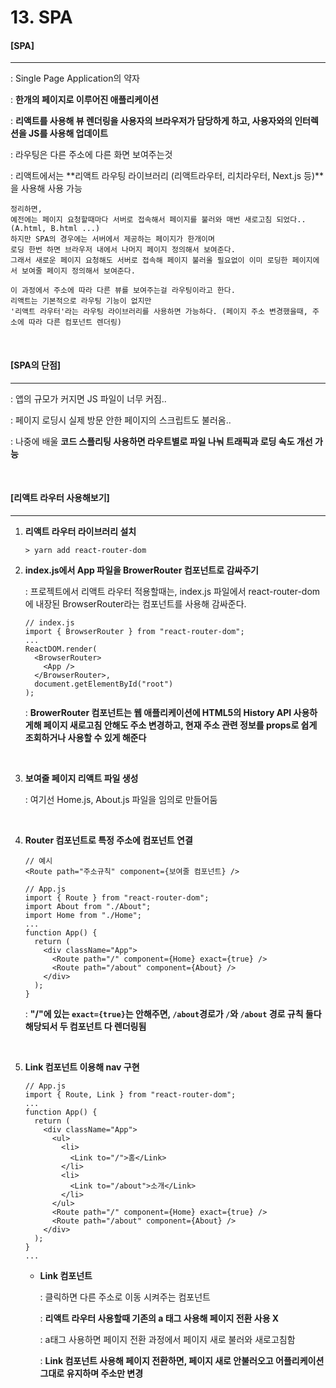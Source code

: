 # 13. SPA

#### [SPA]

----

: Single Page Application의 약자

: **한개의 페이지로 이루어진 애플리케이션**

: **리액트를 사용해 뷰 렌더링을 사용자의 브라우저가 담당하게 하고, 사용자와의 인터렉션을  JS를 사용해 업데이트**

: 라우팅은 다른 주소에 다른 화면 보여주는것

: 리액트에서는 **리액트 라우팅 라이브러리 (리액트라우터, 리치라우터, Next.js 등)**을 사용해 사용 가능

```
정리하면,
예전에는 페이지 요청할때마다 서버로 접속해서 페이지를 불러와 매번 새로고침 되었다.. (A.html, B.html ...)
하지만 SPA의 경우에는 서버에서 제공하는 페이지가 한개이며
로딩 한번 하면 브라우저 내에서 나머지 페이지 정의해서 보여준다.
그래서 새로운 페이지 요청해도 서버로 접속해 페이지 불러올 필요없이 이미 로딩한 페이지에서 보여줄 페이지 정의해서 보여준다.

이 과정에서 주소에 따라 다른 뷰를 보여주는걸 라우팅이라고 한다.
리액트는 기본적으로 라우팅 기능이 없지만
'리액트 라우터'라는 라우팅 라이브러리를 사용하면 가능하다. (페이지 주소 변경했을때, 주소에 따라 다른 컴포넌트 렌더링)
```

<br>

#### [SPA의 단점]

---

: 앱의 규모가 커지면 JS 파일이 너무 커짐..

: 페이지 로딩시 실제 방문 안한 페이지의 스크립트도 불러옴..

: 나중에 배울 **코드 스플리팅 사용하면 라우트별로 파일 나눠 트래픽과 로딩 속도 개선 가능**

<br>

#### [리액트 라우터 사용해보기]

----

1. **리액트 라우터 라이브러리 설치**

   ```
   > yarn add react-router-dom
   ```

2. **index.js에서 App 파일을 BrowerRouter 컴포넌트로 감싸주기**

   : 프로젝트에서 리액트 라우터 적용할때는, index.js 파일에서 react-router-dom에 내장된 BrowserRouter라는 컴포넌트를 사용해 감싸준다.

   ```react
   // index.js
   import { BrowserRouter } from "react-router-dom";
   ...
   ReactDOM.render(
     <BrowserRouter>
       <App />
     </BrowserRouter>,
     document.getElementById("root")
   );
   ```

   : **BrowerRouter 컴포넌트는 웹 애플리케이션에 HTML5의 History API 사용하게해 페이지 새로고침 안해도 주소 변경하고, 현재 주소 관련 정보를 props로 쉽게 조회하거나 사용할 수 있게 해준다**

   <br>

3. **보여줄 페이지 리액트 파일 생성**

   : 여기선 Home.js, About.js 파일을 임의로 만들어둠

   <br>

4. **Router 컴포넌트로 특정 주소에 컴포넌트 연결**

   ```
   // 예시
   <Route path="주소규칙" component={보여줄 컴포넌트} />
   ```

   ```react
   // App.js
   import { Route } from "react-router-dom";
   import About from "./About";
   import Home from "./Home";
   ...
   function App() {
     return (
       <div className="App">
         <Route path="/" component={Home} exact={true} />
         <Route path="/about" component={About} />
       </div>
     );
   }
   ```

   : **"/"에 있는 `exact={true}`는 안해주면, `/about`경로가 `/`와 `/about` 경로 규칙 둘다 해당되서 두 컴포넌트 다 렌더링됨**

   <br>

5. **Link 컴포넌트 이용해 nav 구현**

   ```react
   // App.js
   import { Route, Link } from "react-router-dom";
   ...
   function App() {
     return (
       <div className="App">
         <ul>
           <li>
             <Link to="/">홈</Link>
           </li>
           <li>
             <Link to="/about">소개</Link>
           </li>
         </ul>
         <Route path="/" component={Home} exact={true} />
         <Route path="/about" component={About} />
       </div>
     );
   }
   ...
   ```

   - **Link 컴포넌트**

     : 클릭하면 다른 주소로 이동 시켜주는 컴포넌트

     : **리액트 라우터 사용할때 기존의 a 태그 사용해 페이지 전환 사용 X**

     : a태그 사용하면 페이지 전환 과정에서 페이지 새로 불러와 새로고침함

     : **Link 컴포넌트 사용해 페이지 전환하면, 페이지 새로 안불러오고 어플리케이션 그대로 유지하며 주소만 변경**





